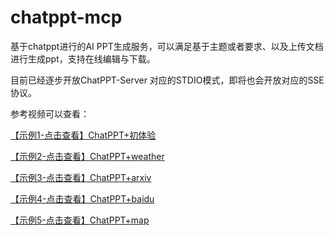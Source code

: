 # chatppt-mcp
基于chatppt进行的AI PPT生成服务，可以满足基于主题或者要求、以及上传文档进行生成ppt，支持在线编辑与下载。

目前已经逐步开放ChatPPT-Server 对应的STDIO模式，即将也会开放对应的SSE协议。

参考视频可以查看：

[【示例1-点击查看】ChatPPT+初体验](https://yoo-web-public.cdn.bcebos.com/chatppt%2Fimport_example%2F%E3%80%90case%20video%E3%80%91chatppt-mcp%20server.mp4)

[【示例2-点击查看】ChatPPT+weather](https://yoo-web-public.cdn.bcebos.com/chatppt%2Fimport_example%2F%E3%80%90case%20video%E3%80%91chatppt-openweather.mp4)

[【示例3-点击查看】ChatPPT+arxiv](https://yoo-web-public.cdn.bcebos.com/chatppt%2Fimport_example%2F%E3%80%90case%20video%E3%80%91chatppt-arxiv.mp4)

[【示例4-点击查看】ChatPPT+baidu](https://yoo-web-public.cdn.bcebos.com/chatppt%2Fimport_example%2F%E3%80%90case%20video%E3%80%91chatppt-baidu%20search.mp4)

[【示例5-点击查看】ChatPPT+map](https://yoo-web-public.cdn.bcebos.com/chatppt%2Fimport_example%2F%E3%80%90case%20video%E3%80%91chatppt-gaode%20maps%20of%20plan.mp4)
